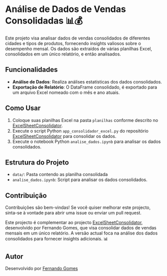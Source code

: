 # Análise de Dados de Vendas Consolidadas 📊💰

Este projeto visa analisar dados de vendas consolidados de diferentes cidades e tipos de produtos, fornecendo insights valiosos sobre o desempenho mensal. Os dados são extraídos de várias planilhas Excel, consolidados em um único relatório, e então analisados.

## Funcionalidades

- **Análise de Dados**: Realiza análises estatísticas dos dados consolidados.
- **Exportação de Relatório**: O DataFrame consolidado, é exportado para um arquivo Excel nomeado com o mês e ano atuais.

## Como Usar

1. Coloque suas planilhas Excel na pasta `planilhas` conforme descrito no [ExcelSheetConsolidator](https://github.com/fernandogomesfg/ExcelSheetConsolidator).
2. Execute o script Python `app_consolidador_excel.py` do repositório [ExcelSheetConsolidator](https://github.com/fernandogomesfg/ExcelSheetConsolidator) para consolidar os dados.
3. Execute o notebook Python `analise_dados.ipynb` para analisar os dados consolidados.

## Estrutura do Projeto

- `data/`: Pasta contendo as planilha consolidada
- `analise_dados.ipynb`: Script para analisar os dados consolidados.

## Contribuição

Contribuições são bem-vindas! Se você quiser melhorar este projecto, sinta-se à vontade para abrir uma issue ou enviar um pull request.

Este projecto é complementar ao projecto [ExcelSheetConsolidator](https://github.com/fernandogomesfg/ExcelSheetConsolidator), desenvolvido por Fernando Gomes, que visa consolidar dados de vendas mensais em um único relatório. A versão actual foca na análise dos dados consolidados para fornecer insights adicionais. 📊

## Autor

Desenvolvido por [Fernando Gomes](https://www.linkedin.com/in/fernandogomesfg/)


